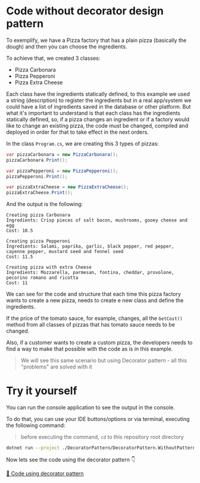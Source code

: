 # Code without decorator design pattern

To exemplify, we have a Pizza factory that has a plain pizza (basically the dough) and then you can choose the ingredients.

To achieve that, we created 3 classes:
- Pizza Carbonara
- Pizza Pepperoni
- Pizza Extra Cheese

Each class have the ingredients statically defined, to this example we used a string (description) to register the ingredients but in a real app/system we could have a list of ingredients saved in the database or other platform. But what it's important to understand is that each class has the ingredients statically defined, so, if a pizza changes an ingredient or if a factory would like to change an existing pizza, the code must be changed, compiled and deployed in order for that to take effect in the next orders.

In the class `Program.cs`, we are creating this 3 types of pizzas:

```csharp
var pizzaCarbonara = new PizzaCarbonara();
pizzaCarbonara.Print();

var pizzaPepperoni = new PizzaPepperoni();
pizzaPepperoni.Print();

var pizzaExtraCheese = new PizzaExtraCheese();
pizzaExtraCheese.Print();
```

And the output is the following:

```
Creating pizza Carbonara
Ingredients: Crisp pieces of salt bacon, mushrooms, gooey cheese and egg
Cost: 10.5

Creating pizza Pepperoni
Ingredients: Salami, paprika, garlic, black pepper, red pepper, cayenne pepper, mustard seed and fennel seed
Cost: 11.5

Creating pizza with extra Cheese
Ingredients: Mozzarella, parmesan, fontina, cheddar, provolone, pecorino romano and ricotta
Cost: 11
```

We can see for the code and structure that each time this pizza factory wants to create a new pizza, needs to create e new class and define the ingredients.

If the price of the tomato sauce, for example, changes, all the `GetCost()` method from all classes of pizzas that has tomato sauce needs to be changed.

Also, if a customer wants to create a custom pizza, the developers needs to find a way to make that possible with the code as is in this example.

> We will see this same scenario but using Decorator pattern - all this "problems" are solved with it

# Try it yourself

You can run the console application to see the output in the console.

To do that, you can use your IDE buttons/options or via terminal, executing the following command:

> before executing the command, `cd` to this repository root directory

```bash
dotnet run --project ./DecoratorPattern/DecoratorPattern.WithoutPattern/DecoratorPattern.WithoutPattern.csproj
```

Now lets see the code using the decorator pattern 👇

[📄 Code using decorator pattern](../DecoratorPattern.WithPattern/README.md)